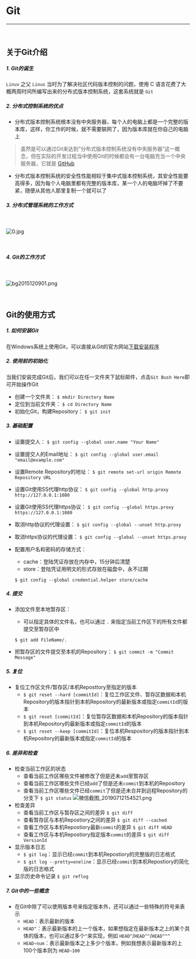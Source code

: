# Git
---

<br/>

## 关于Git介绍

##### 1. Git的诞生
`Linux` 之父 `Linus` 当时为了解决社区代码版本控制的问题，使用 C 语言花费了大概两周时间所编写出来的分布式版本控制系统，这套系统就是 `Git`
##### 2. 分布式控制系统的优点
- 分布式版本控制系统根本没有中央服务器，每个人的电脑上都是一个完整的版本库，这样，你工作的时候，就不需要联网了，因为版本库就在你自己的电脑上  
> 虽然是可以通过Git来达到”分布式版本控制系统没有中央服务器“这一概念，但在实际的开发过程当中使用Git的时候都会有一台电脑充当一个中央服务器，它就是 [GitHub](https://github.com/ "Go!")
- 分布式版本控制系统的安全性性能相较于集中式版本控制系统，其安全性能要高得多，因为每个人电脑里都有完整的版本库，某一个人的电脑坏掉了不要紧，随便从其他人那里复制一个就可以了
##### 3. 分布式管理系统的工作方式

<br/>

![0.jpg](https://i.loli.net/2019/07/12/5d27f53875c0148819.jpg)

<br/>

##### 4. Git的工作方式

<br/>

![bg2015120901.png](https://i.loli.net/2019/07/12/5d283cd23a90693337.png)

<br/>

## Git的使用方式

##### 1. 如何安装Git
在Windows系统上使用Git，可以直接从Git的官方网站[下载安装程序](https://git-scm.com/downloads)

##### 2. 使用前的初始化
当我们安装完成Git后，我们可以在任一文件夹下鼠标邮件，点击`Git Bush Here`即可开始操作Git
- 创建一个文件夹：
`$ mkdir Directory Name`
- 定位到当前文件夹：
`$ cd Directory Name`
- 初始化Git，构建Repository：
`$ git init`  

##### 3. 基础配置
- 设置提交人：
`$ git config --global user.name "Your Name"`
- 设置提交人的Email地址：
`$ git config --global user.email "email@example.com"`
- 设置Remote Repository的地址：
`$ git remote set-url origin Remote Repository URL`
- 设置Git使用SS代理http协议：
`$ git config --global http.proxy http://127.0.0.1:1080`
- 设置Git使用SS代理https协议：
`$ git config --global https.proxy https://127.0.0.1:1080`
- 取消http协议的代理设置：
`$ git config --global --unset http.proxy`
- 取消https协议的代理设置：
`$ git config --global --unset https.proxy`
- 配置用户名和密码的存储方式：
  - cache：登陆凭证存放在内存中，15分钟后清楚
  - store：登陆凭证用明文的形式存放在磁盘中，永不过期  
  
  `$ git config --global credential.helper store/cache`

##### 4. 提交
- 添加文件至本地暂存区：
  - 可以指定具体的文件名，也可以通过 `.` 来指定当前工作区下的所有文件都提交至暂存区中

  `$ git add FileName/.`
- 把暂存区的文件提交至本机的Repository：
`$ git commit -m "Commit Message"`

##### 5. 复位
- 复位工作区文件/暂存区/本机Reposttory至指定的版本
  - `$ git reset --hard [commitId]`：复位工作区文件、暂存区数据和本机Repository的版本指针到本机Repository的最新版本或指定`commitId`的版本
  - `$ git reset [commitId]`：复位暂存区数据和本机Repository的版本指针到本机Repository的最新版本或指定`commitId`的版本
  - `$ git reset --keep [commitId]`：复位本机Respository的版本指针到本机Repository的最新版本或指定`commitId`的版本


##### 6. 差异和检查
- 检查当前工作区的状态
  - 查看当前工作区哪些文件被修改了但是还未`add`至暂存区
  - 查看当前工作区哪些文件已经`add`了但是还未`commit`到本机的Repository
  - 查看当前工作区哪些文件已经`commit`了但是还未合并到远程Repository的分支下
  `$ git status`
  ![微信截图_20190712154521.png](https://i.loli.net/2019/07/12/5d283ab06bcd044382.png)
- 检查差异
    - 查看当前工作区与暂存区之间的差异
    `$ git diff`
    - 查看暂存区与本机Repostiory之间的差异
    `$ git diff --cached`
    - 查看工作区与本机Repostiory最新`commit`的差异
    `$ git diff HEAD`
    - 查看工作区与本机Repostiory指定版本`commit`的差异
    `$ git diff VersionId`
- 显示版本日志
    - `$ git log`：显示已经`commit`到本机Repostiory的完整版的日志格式
    - `$ git log --pretty=oneline`：显示已经`commit`到本机Repostiory的简化版的日志格式
- 显示历史命令记录
`$ git reflog`

##### 7. Git中的一些概念
- 在Git中除了可以使用版本号来指定版本外，还可以通过一些特殊的符号来表示
    - `HEAD`：表示最新的版本
    - `HEAD^`：表示最新版本的上一个版本，如果想指定在最新版本之上的某个具体的版本，也可以通过多个`^`来实现，例如 `HEAD^`/`HEAD^^`/`HEAD^^^`
    - `HEAD~num`：表示最新版本之上多少个版本，例如我想表示最新版本的上100个版本则为 `HEAD~100`
